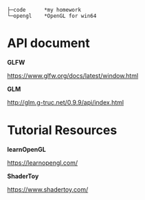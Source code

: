 ```
├─code      *my homework
└─opengl    *OpenGL for win64

```
# API document

**GLFW**

https://www.glfw.org/docs/latest/window.html

**GLM**

http://glm.g-truc.net/0.9.9/api/index.html

# Tutorial Resources
 
**learnOpenGL**

https://learnopengl.com/

**ShaderToy**

https://www.shadertoy.com/